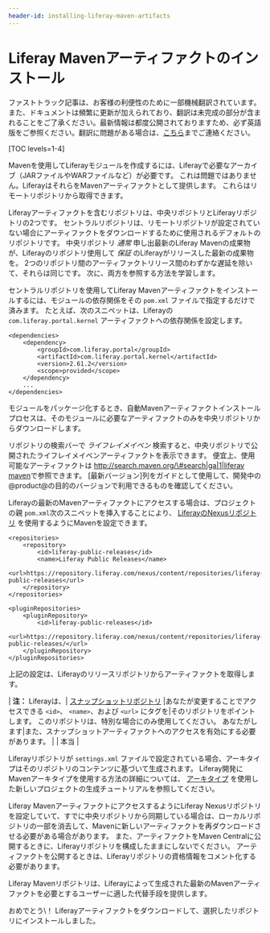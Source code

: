 ```yaml
---
header-id: installing-liferay-maven-artifacts
---
```


# Liferay Mavenアーティファクトのインストール

<p class="alert alert-info"><span class="wysiwyg-color-blue120">ファストトラック記事は、お客様の利便性のために一部機械翻訳されています。また、ドキュメントは頻繁に更新が加えられており、翻訳は未完成の部分が含まれることをご了承ください。最新情報は都度公開されておりますため、必ず英語版をご参照ください。翻訳に問題がある場合は、<a href="mailto:support-content-jp@liferay.com">こちら</a>までご連絡ください。</span></p>

[TOC levels=1-4]

Mavenを使用してLiferayモジュールを作成するには、Liferayで必要なアーカイブ（JARファイルやWARファイルなど）が必要です。 これは問題ではありません。LiferayはそれらをMavenアーティファクトとして提供します。 これらはリモートリポジトリから取得できます。

Liferayアーティファクトを含むリポジトリは、中央リポジトリとLiferayリポジトリの2つです。 セントラルリポジトリは、リモートリポジトリが設定されていない場合にアーティファクトをダウンロードするために使用されるデフォルトのリポジトリです。 中央リポジトリ *通常* 申し出最新のLiferay Mavenの成果物が、Liferayのリポジトリ使用して *保証* のLiferayがリリースした最新の成果物を。 2つのリポジトリ間のアーティファクトリリース間のわずかな遅延を除いて、それらは同じです。 次に、両方を参照する方法を学習します。

セントラルリポジトリを使用してLiferay Mavenアーティファクトをインストールするには、モジュールの依存関係をその `pom.xml` ファイルで指定するだけで済みます。 たとえば、次のスニペットは、Liferayの `com.liferay.portal.kernel` アーティファクトへの依存関係を設定します。

    <dependencies>
        <dependency>
            <groupId>com.liferay.portal</groupId>
            <artifactId>com.liferay.portal.kernel</artifactId>
            <version>2.61.2</version>
            <scope>provided</scope>
        </dependency>
        ...
    </dependencies>

モジュールをパッケージ化するとき、自動Mavenアーティファクトインストールプロセスは、そのモジュールに必要なアーティファクトのみを中央リポジトリからダウンロードします。

リポジトリの検索バーで *ライフレイメイベン* 検索すると、中央リポジトリで公開されたライフレイメイベンアーティファクトを表示できます。 便宜上、使用可能なアーティファクトは [http://search.maven.org/\#search|ga|1|liferay maven](http://search.maven.org/#search|ga|1|liferay%20maven)で参照できます。 [最新バージョン]列をガイドとして使用して、開発中の@product@の目的のバージョンで利用できるものを確認してください。

Liferayの最新のMavenアーティファクトにアクセスする場合は、プロジェクトの親 `pom.xml`次のスニペットを挿入することにより、 [LiferayのNexusリポジトリ](https://repository.liferay.com) を使用するようにMavenを設定できます。

    <repositories>
        <repository>
            <id>liferay-public-releases</id>
            <name>Liferay Public Releases</name>
            <url>https://repository.liferay.com/nexus/content/repositories/liferay-public-releases</url>
        </repository>
    </repositories>
    
    <pluginRepositories>
        <pluginRepository>
            <id>liferay-public-releases</id>
            <url>https://repository.liferay.com/nexus/content/repositories/liferay-public-releases/</url>
        </pluginRepository>
    </pluginRepositories>

上記の設定は、Liferayのリリースリポジトリからアーティファクトを取得します。

| **注：** Liferayは、| [スナップショットリポジトリ](https://repository.liferay.com/nexus/content/repositories/liferay-public-snapshots/) |あなたが変更することでアクセスできる `<id>`、 `<name>`、および `<url>` にタグを|そのリポジトリをポイントします。 このリポジトリは、特別な場合にのみ使用してください。 あなたがします|また、スナップショットアーティファクトへのアクセスを有効にする必要があります。 | <snapshots> | <enabled>本当</enabled> | </snapshots>

Liferayリポジトリが `settings.xml` ファイルで設定されている場合、アーキタイプはそのリポジトリのコンテンツに基づいて生成されます。 Liferay開発にMavenアーキタイプを使用する方法の詳細については、 [アーキタイプ](/docs/7-1/tutorials/-/knowledge_base/t/generating-new-projects-using-archetypes) を使用した新しいプロジェクトの生成チュートリアルを参照してください。

Liferay MavenアーティファクトにアクセスするようにLiferay Nexusリポジトリを設定していて、すでに中央リポジトリから同期している場合は、ローカルリポジトリの一部を消去して、Mavenに新しいアーティファクトを再ダウンロードさせる必要がある場合があります。 また、アーティファクトをMaven Centralに公開するときに、Liferayリポジトリを構成したままにしないでください。 アーティファクトを公開するときは、Liferayリポジトリの資格情報をコメント化する必要があります。

Liferay Mavenリポジトリは、Liferayによって生成された最新のMavenアーティファクトを必要とするユーザーに適した代替手段を提供します。

おめでとう\！ Liferayアーティファクトをダウンロードして、選択したリポジトリにインストールしました。
